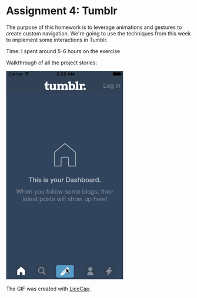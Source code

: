 # Assignment 4: Tumblr

The purpose of this homework is to leverage animations and gestures to create custom navigation. We're going to use the techniques from this week to implement some interactions in Tumblr.

Time: I spent around 5-6 hours on the exercise

Walkthrough of all the project stories:

![Video Walkthrough](project-4.gif)


The GIF was created with [LiceCap](http://www.cockos.com/licecap/).